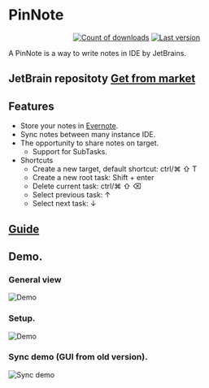 # PinNote

<p align="center">
   <a href='https://img.shields.io/jetbrains/plugin/d/11224-pinnote.svg'> <img src='https://img.shields.io/jetbrains/plugin/d/11224-pinnote.svg' alt='Count of downloads'></a>
   <a href="https://img.shields.io/jetbrains/plugin/v/11224-pinnote.svg"><img alt="Last version" src="https://img.shields.io/jetbrains/plugin/v/11224-pinnote.svg"></a>
</p>
A PinNote is a way to write notes in IDE by JetBrains.

## JetBrain repositoty [Get from market](https://plugins.jetbrains.com/plugin/11224-pinnote)

Features
--------
 * Store your notes in [Evernote](https://evernote.com).
 * Sync notes between many instance IDE.
 * The opportunity to share notes on target.
    * Support for SubTasks.
 * Shortcuts  
   * Create a new target, default shortcut: ctrl/⌘ ⇧ T
   * Create a new root task: Shift + enter
   * Delete current task: ctrl/⌘ ⇧ ⌫
   * Select previous task: ↑
   * Select next task: ↓
 
## [Guide](https://github.com/BigTows/PinNote/wiki/Instruction)

## Demo.
### General view
![Demo](https://pinnote.bigtows.org/example/review-new.gif)
### Setup.
![Demo](https://pinnote.bigtows.org/example/demo_setup.gif)
### Sync demo (GUI from old version).
![Sync demo](https://pinnote.bigtows.org/example/demo_sync.gif)

